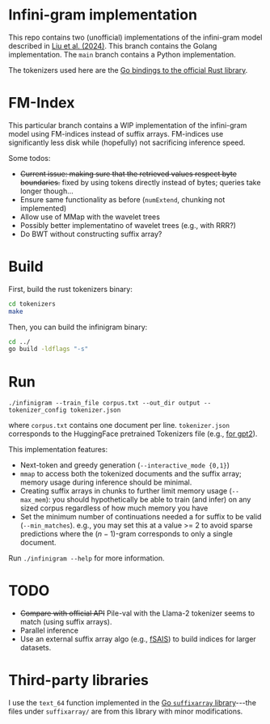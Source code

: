 # Infini-gram implementation
This repo contains two (unofficial) implementations of the infini-gram model described in [Liu et al. (2024)](https://arxiv.org/abs/2401.17377). This branch contains the Golang implementation. The `main` branch contains a Python implementation.

The tokenizers used here are the [Go bindings to the official Rust library](https://github.com/daulet/tokenizers).

# FM-Index
This particular branch contains a WIP implementation of the infini-gram model using FM-indices instead of suffix arrays. FM-indices use significantly less disk while (hopefully) not sacrificing inference speed.

Some todos:
* ~~Current issue: making sure that the retrieved values respect byte boundaries.~~ fixed by using tokens directly instead of bytes; queries take longer though...
* Ensure same functionality as before (`numExtend`, chunking not implemented)
* Allow use of MMap with the wavelet trees
* Possibly better implementatino of wavelet trees (e.g., with RRR?)
* Do BWT without constructing suffix array?

# Build
First, build the rust tokenizers binary:
```bash
cd tokenizers
make
```

Then, you can build the infinigram binary:
```bash
cd ../
go build -ldflags "-s"
```

# Run
```
./infinigram --train_file corpus.txt --out_dir output --tokenizer_config tokenizer.json
```

where `corpus.txt` contains one document per line. `tokenizer.json` corresponds to the HuggingFace pretrained Tokenizers file (e.g., [for gpt2](https://huggingface.co/openai-community/gpt2/blob/main/tokenizer.json)).

This implementation features:
* Next-token and greedy generation (`--interactive_mode {0,1}`)
* `mmap` to access both the tokenized documents and the suffix array; memory usage during inference should be minimal.
* Creating suffix arrays in chunks to further limit memory usage (`--max_mem`): you should hypothetically be able to train (and infer) on any sized corpus regardless of how much memory you have
* Set the minimum number of continuations needed a for suffix to be valid (`--min_matches`). e.g., you may set this at a value >= 2 to avoid sparse predictions where the $(n-1)$-gram corresponds to only a single document.

Run `./infinigram --help` for more information.

# TODO
- ~~Compare with official API~~ Pile-val with the Llama-2 tokenizer seems to match (using suffix arrays).
- Parallel inference
- Use an external suffix array algo (e.g., [fSAIS](https://github.com/dominikkempa/fsais)) to build indices for larger datasets.

# Third-party libraries
I use the `text_64` function implemented in the [Go `suffixarray` library](https://pkg.go.dev/index/suffixarray)---the files under `suffixarray/` are from this library with minor modifications.
